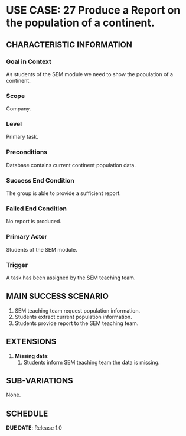 # USE CASE: 27 Produce a Report on the population of a continent.

## CHARACTERISTIC INFORMATION

### Goal in Context

As students of the SEM module we need to show the population of a continent.

### Scope

Company.

### Level

Primary task.

### Preconditions

Database contains current continent population data.

### Success End Condition

The group is able to provide a sufficient report.

### Failed End Condition

No report is produced.

### Primary Actor

Students of the SEM module.

### Trigger

A task has been assigned by the SEM teaching team.

## MAIN SUCCESS SCENARIO

1. SEM teaching team request population information.
2. Students extract current population information.
3. Students provide report to the SEM teaching team.

## EXTENSIONS

1. **Missing data**:
    1. Students inform SEM teaching team the data is missing.

## SUB-VARIATIONS

None.

## SCHEDULE

**DUE DATE**: Release 1.0